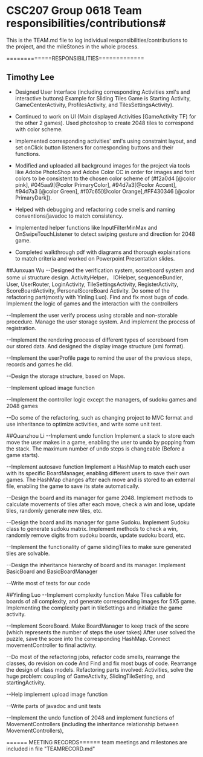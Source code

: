  # CSC207 Group 0618 Team responsibilities/contributions#
This is the TEAM.md file to log individual responsibilities/contributions to the project, and the
mileStones in the whole process.

=============RESPONSIBILITIES=============

## Timothy Lee
- Designed User Interface (including corresponding Activities xml's and interactive buttons) Example
for Sliding Tiles Game is Starting Activity, GameCenterActivity, ProfilesActivity, and TilesSettingsActivity).

- Continued to work on UI (Main displayed Activities [GameActivity TF) for the other 2 games). Used
photoshop to create 2048 tiles to correspond with color scheme.

- Implemented corresponding activities' xml's using constraint layout, and set onClick button
    listeners for corresponding buttons and their functions.

- Modified and uploaded all background images for the project via tools like Adobe PhotoShop
    and Adobe Color CC in order for images and font colors to be consistent to the chosen color
    scheme of (#f2a0d4 [@color pink], #045aa9[@color PrimaryColor], #94d7a3[@color Accent],
    #94d7a3 [@color Green], #f07c65[@color Orange],#FF430346 [@color PrimaryDark]).

- Helped with debugging and refactoring code smells and naming conventions/javadoc to match consistency.

- Implemented helper functions like InputFilterMinMax and OnSwipeTouchListener to detect swiping
gesture and direction for 2048 game.

- Completed walkthrough pdf with diagrams and thorough explainations to match criteria and
worked on Powerpoint Presentation slides.


##Junxuan Wu
--Designed the verification system, scoreboard system and some ui structure design.  ActivityHelper， IOHelper,
sequenceBundler, User, UserRouter, LoginActivity, TileSettingsActivity, RegisterActivity, ScoreBoardActivity,
PersonalScoreBoard Activity. Do some of the refactoring part(mostly with Yinling Luo). Find and fix most bugs of code.
Implement the logic of games and the interaction with the controllers

--Implement the user verify process using storable and non-storable procedure. Manage the user storage system.
And implement the process of registration.

--Implement the rendering process of different types of scoreboard from our stored data. And designed the
display image structure (xml format).

--Implement the userProfile page to remind the user of the previous steps, records and games he did.

--Design the storage structure, based on Maps.

--Implement upload image function

--Implement the controller logic except the managers, of sudoku games and 2048 games

--Do some of the refactoring, such as changing project to MVC format and use inheritance to optimize
  activities, and write some unit test.

##Quanzhou Li
--Implement undo function
    Implement a stack to store each move the user makes in a game, enabling the user to undo by popping
    from the stack. The maximum number of undo steps is changeable (Before a game starts).

--Implement autosave function
    Implement a HashMap to match each user with its specific BoardManager, enabling different users to
    save their own games. The HashMap changes after each move and is stored to an external file, enabling
    the game to save its state automatically.

--Design the board and its manager for game 2048. Implement methods to calculate movements of tiles after
  each move, check a win and lose, update tiles, randomly generate new tiles, etc.

--Design the board and its manager for game Sudoku. Implement Sudoku class to generate sudoku matrix.
  Implement methods to check a win, randomly remove digits from sudoku boards, update sudoku board, etc.

--Implement the functionality of game slidingTiles to make sure generated tiles are solvable.

--Design the inheritance hierarchy of board and its manager. Implement BasicBoard and BasicBoardManager

--Write most of tests for our code

##Yinling Luo
--Implement complexity function
    Make Tiles callable for boards of all complexity, and generate corresponding images for 5X5 game.
    Implementing the complexity part in tileSettings and initialize the game activity.

--Implement ScoreBoard.
    Make BoardManager to keep track of the score (which represents the number of steps the user takes)
    After user solved the puzzle, save the score into the corresponding HashMap.
    Connect movementController to final activity.

--Do most of the refactoring jobs, refactor code smells, rearrange the classes, do revision on code
    And Find and fix most bugs of code. Rearrange the design of class models.
    Refactoring parts involved: Activities, solve the huge problem: coupling of GameActivity,
    SlidingTileSetting, and startingActivity.

--Help implement upload image function

--Write parts of javadoc and unit tests

--Implement the undo function of 2048 and implement functions of MovementControllers (including the
 inheritance relationship between MovementControllers),


====== MEETING RECORDS======
team meetings and milestones are included in file "TEAMRECORD.md"